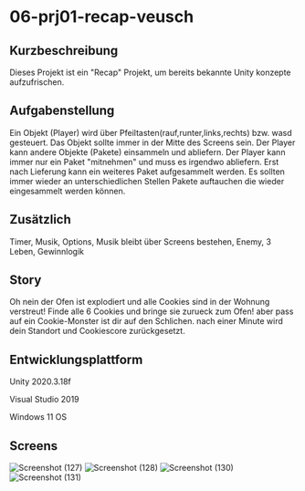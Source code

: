 # 06-prj01-recap-veusch
## Kurzbeschreibung
Dieses Projekt ist ein "Recap" Projekt, um bereits bekannte Unity konzepte aufzufrischen.
## Aufgabenstellung
Ein Objekt (Player) wird über Pfeiltasten(rauf,runter,links,rechts) bzw. wasd gesteuert. Das Objekt sollte immer in der Mitte des Screens sein. Der Player kann andere Objekte (Pakete) einsammeln und abliefern. Der Player kann immer nur ein Paket "mitnehmen" und muss es irgendwo abliefern. Erst nach Lieferung kann ein weiteres Paket aufgesammelt werden. Es sollten immer wieder an unterschiedlichen Stellen Pakete auftauchen die wieder eingesammelt werden können.

## Zusätzlich
Timer, Musik, Options, Musik bleibt über Screens bestehen, Enemy, 3 Leben, Gewinnlogik

## Story
Oh nein der Ofen ist explodiert und alle Cookies sind in der Wohnung verstreut! Finde alle 6 Cookies und bringe sie zurueck zum Ofen! aber pass auf ein Cookie-Monster ist dir auf den Schlichen. nach einer Minute wird dein Standort und Cookiescore zurückgesetzt.

## Entwicklungsplattform
Unity 2020.3.18f

Visual Studio 2019

Windows 11 OS


## Screens
![Screenshot (127)](https://user-images.githubusercontent.com/72389865/216059628-acf7521b-2c91-4faf-a4e8-2b83f389f18f.png)
![Screenshot (128)](https://user-images.githubusercontent.com/72389865/216059818-52851efd-5bad-41ce-9ff1-f117ab9742f8.png)
![Screenshot (130)](https://user-images.githubusercontent.com/72389865/216059652-5765a120-61ba-4df8-8150-6bf91ddc62c5.png)
![Screenshot (131)](https://user-images.githubusercontent.com/72389865/216059670-9c462930-79d8-4736-8faf-a96041a5eaf9.png)
